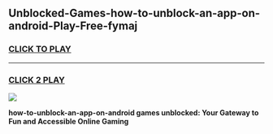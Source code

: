 
## Unblocked-Games-how-to-unblock-an-app-on-android-Play-Free-fymaj
<h3>
<a href="https://premium76.site?title=how-to-unblock-an-app-on-android&ref=18A1">CLICK TO PLAY</a></h3>
<hr>

<h3>
<a href="https://premium76.site?title=how-to-unblock-an-app-on-android&ref=18A1">CLICK 2 PLAY</a>
  
</h3>

<a href="https://premium76.site?title=how-to-unblock-an-app-on-android&ref=18A1"><img src="https://clearcache.store/games.png"></a>


**how-to-unblock-an-app-on-android games unblocked: Your Gateway to Fun and Accessible Online Gaming**
